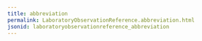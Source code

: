 ```yaml
---
title: abbreviation
permalink: LaboratoryObservationReference.abbreviation.html
jsonid: laboratoryobservationreference_abbreviation
---
```

